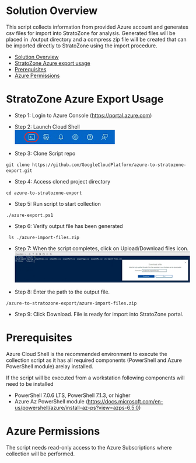 <!--
Copyright 2021 Google LLC

Licensed under the Apache License, Version 2.0 (the "License");
you may not use this file except in compliance with the License.
You may obtain a copy of the License at

     https://www.apache.org/licenses/LICENSE-2.0

Unless required by applicable law or agreed to in writing, software
distributed under the License is distributed on an "AS IS" BASIS,
WITHOUT WARRANTIES OR CONDITIONS OF ANY KIND, either express or implied.
See the License for the specific language governing permissions and
limitations under the License.
-->

# Solution Overview
This script collects information from provided Azure account and generates csv files for import into StratoZone for analysis.
Generated files will be placed in ./output directory and a compress zip file will be created that can be imported directly to StratoZone using the import procedure. 

- [Solution Overview](#solution-overview)
- [StratoZone Azure export usage](#stratozone-azure-export-usage)
- [Prerequisites](#prerequisites)
- [Azure Permissions](#Azure-Permissions)
<!--
- [Optional Features & Configuration](#optional-features--configuration)
  - [Single Region as source(all VMs in project analyzed)](#single-project-analysis-all-vms-in-project-analyzed)
-->  

# StratoZone Azure Export Usage
- Step 1: Login to Azure Console (https://portal.azure.com)

- Step 2: Launch Cloud Shell \
!["Image of Cloud Shell Console highlighting an icon with a greater-than and underscore"](images/console_button.png)

- Step 3: Clone Script repo
```
git clone https://github.com/GoogleCloudPlatform/azure-to-stratozone-export.git
```

- Step 4: Access cloned project directory
```
cd azure-to-stratozone-export
```

- Step 5: Run script to start collection
```
./azure-export.ps1
```

- Step 6: Verify output file has been generated
```
 ls ./azure-import-files.zip
```

- Step 7: When the script completes, click on Upload/Download files icon.
 !["Image of Cloud Shell Download files"](images/download_output.png)

 - Step 8: Enter the path to the output file.
 ```
 /azure-to-stratozone-export/azure-import-files.zip
```

 - Step 9: Click Download. File is ready for import into StratoZone portal.

 
# Prerequisites
  Azure Cloud Shell is the recommended environment to execute the collection script as it has all required components (PowerShell and Azure PowerShell module) arelay installed.

  If the script will be executed from a workstation following components will need to be installed
  - PowerShell 7.0.6 LTS, PowerShell 7.1.3, or higher 
  - Azure Az PowerShell module (https://docs.microsoft.com/en-us/powershell/azure/install-az-ps?view=azps-6.5.0)


# Azure Permissions
  The script needs read-only access to the Azure Subscriptions where collection will be performed.

